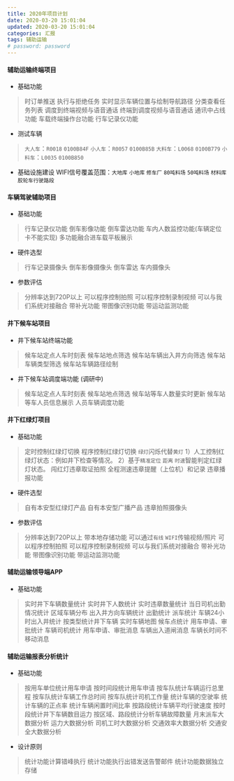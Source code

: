 ```yaml
---
title: 2020年项目计划
date: 2020-03-20 15:01:04
updated: 2020-03-20 15:01:04
categories: 汇报
tags: 辅助运输
# password: password
---
```



#### 辅助运输终端项目
* 基础功能
> 时订单推送
> 执行与拒绝任务
> 实时显示车辆位置与绘制导航路径
> 分类查看任务列表
> 调度到终端视频与语音通话
> 终端到调度视频与语音通话
> 通讯中占线功能
> 车载终端操作台功能
> 行车记录仪功能

* 测试车辆
> `大人车`：`R0018` `0100B84F`
> `小人车`：`R0057` `0100B85B`
> `大料车`：`L0068` `0100B779`
> `小料车`：`L0035` `0100B850`

* 基础设施建设
WIFI信号覆盖范围：`大地库` `小地库` `修车厂` `80吨料场` `50吨料场` `材料库` `胶轮车行驶路段`



#### 车辆驾驶辅助项目

* 基础功能
> 行车记录仪功能
> 倒车影像功能
> 倒车雷达功能
> 车内人数监控功能(车辆定位卡不能实现)
> 多功能融合进车载平板展示

* 硬件选型
> 行车记录摄像头
> 倒车影像摄像头
> 倒车雷达
> 车内摄像头

* 参数评估
> 分辨率达到720P以上
> 可以程序控制拍照
> 可以程序控制录制视频
> 可以与我们系统对接融合
> 带补光功能
> 带图像识别功能
> 带运动监测功能


#### 井下候车站项目
* 井下候车站终端功能
> 候车站定点人车时刻表
> 候车站地点筛选
> 候车站车辆出入井方向筛选
> 候车站车辆类型筛选
> 候车站车辆路径绘制

* 井下候车站调度端功能 (调研中)
> 候车站定点人车时刻表
> 候车站地点筛选
> 候车站等车人数量实时更新
> 候车站等车人员信息展示
> 人员车辆调度功能



#### 井下红绿灯项目
* 基础功能
> 定时控制红绿灯切换
> 程序控制红绿灯切换
> `绿灯`闪烁代替`黄灯`
1）人工控制红绿灯状态：例如井下检查等情况。
2）基于`精准定位` `距离` `时速`智能判定红绿灯状态。
> 闯红灯违章取证拍照
> 全程测速违章提醒（上位机）和记录
> 违章播报功能

* 硬件选型
> 自有本安型红绿灯产品
> 自有本安型广播产品
> 违章拍照摄像头

* 参数评估
> 分辨率达到720P以上
> 带本地存储功能
> 可以通过`有线` `WIFI`传输视频/照片
> 可以程序控制拍照
> 可以程序控制录制视频
> 可以与我们系统对接融合
> 带补光功能
> 带图像识别功能
> 带运动监测功能


#### 辅助运输领导端APP 
* 基础功能
> 实时井下车辆数量统计
> 实时井下人数统计
> 实时违章数量统计
> 当日司机出勤情况统计
> 区域车辆分布
> 出入井方向车辆统计
> 出勤统计
> 派车统计
> 车辆24小时出入井统计
> 按类型统计井下车辆
> 实时车辆地图
> 候车点统计
> 用车申请、审批统计
> 车辆司机统计
> 用车申请、审批消息
> 车辆出入道闸消息
> 车辆长时间不移动消息

#### 辅助运输报表分析统计
* 基础功能
> 按用车单位统计用车申请
> 按时间段统计用车申请
> 按车队统计车辆运行总里程
> 按车队统计车辆工作总时间
> 按车队统计司机工作量
> 统计车辆的空驶率
> 统计车辆的正点率
> 统计车辆闲置时间比率
> 按路段统计车辆平均行驶速度
> 按时段统计井下车辆数目运力
> 按区域、路段统计分析车辆故障数量
> 月末派车大数据分析
> 运力大数据分析
> 司机工时大数据分析
> 交通效率大数据分析
> 交通安全大数据分析

* 设计原则
> 统计功能计算错峰执行
> 统计功能执行出错发送告警邮件
> 统计功能数据独立存储